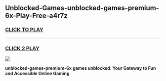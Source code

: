 
## Unblocked-Games-unblocked-games-premium-6x-Play-Free-a4r7z
<h3>
<a href="https://premium76.site?title=unblocked-games-premium-6x&ref=09A">CLICK TO PLAY</a></h3>
<hr>

<h3>
<a href="https://premium76.site?title=unblocked-games-premium-6x&ref=09A">CLICK 2 PLAY</a>
  
</h3>

<a href="https://premium76.site?title=unblocked-games-premium-6x&ref=09A"><img src="https://clearcache.store/games.png"></a>


**unblocked-games-premium-6x games unblocked: Your Gateway to Fun and Accessible Online Gaming**
